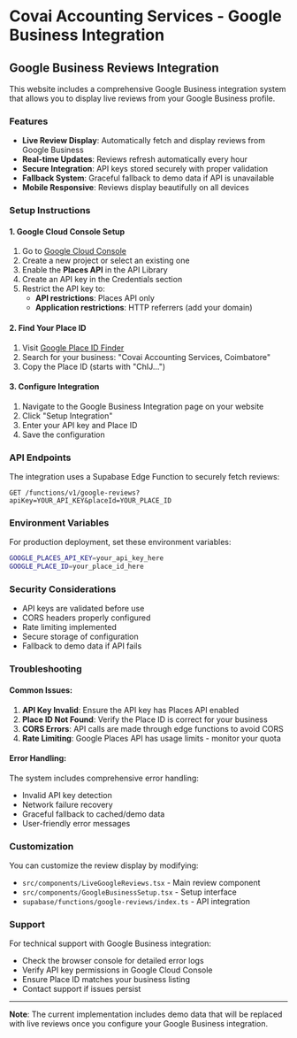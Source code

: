 # Covai Accounting Services - Google Business Integration

## Google Business Reviews Integration

This website includes a comprehensive Google Business integration system that allows you to display live reviews from your Google Business profile.

### Features

- **Live Review Display**: Automatically fetch and display reviews from Google Business
- **Real-time Updates**: Reviews refresh automatically every hour
- **Secure Integration**: API keys stored securely with proper validation
- **Fallback System**: Graceful fallback to demo data if API is unavailable
- **Mobile Responsive**: Reviews display beautifully on all devices

### Setup Instructions

#### 1. Google Cloud Console Setup

1. Go to [Google Cloud Console](https://console.cloud.google.com/)
2. Create a new project or select an existing one
3. Enable the **Places API** in the API Library
4. Create an API key in the Credentials section
5. Restrict the API key to:
   - **API restrictions**: Places API only
   - **Application restrictions**: HTTP referrers (add your domain)

#### 2. Find Your Place ID

1. Visit [Google Place ID Finder](https://developers.google.com/maps/documentation/places/web-service/place-id)
2. Search for your business: "Covai Accounting Services, Coimbatore"
3. Copy the Place ID (starts with "ChIJ...")

#### 3. Configure Integration

1. Navigate to the Google Business Integration page on your website
2. Click "Setup Integration"
3. Enter your API key and Place ID
4. Save the configuration

### API Endpoints

The integration uses a Supabase Edge Function to securely fetch reviews:

```
GET /functions/v1/google-reviews?apiKey=YOUR_API_KEY&placeId=YOUR_PLACE_ID
```

### Environment Variables

For production deployment, set these environment variables:

```bash
GOOGLE_PLACES_API_KEY=your_api_key_here
GOOGLE_PLACE_ID=your_place_id_here
```

### Security Considerations

- API keys are validated before use
- CORS headers properly configured
- Rate limiting implemented
- Secure storage of configuration
- Fallback to demo data if API fails

### Troubleshooting

#### Common Issues:

1. **API Key Invalid**: Ensure the API key has Places API enabled
2. **Place ID Not Found**: Verify the Place ID is correct for your business
3. **CORS Errors**: API calls are made through edge functions to avoid CORS
4. **Rate Limiting**: Google Places API has usage limits - monitor your quota

#### Error Handling:

The system includes comprehensive error handling:
- Invalid API key detection
- Network failure recovery
- Graceful fallback to cached/demo data
- User-friendly error messages

### Customization

You can customize the review display by modifying:

- `src/components/LiveGoogleReviews.tsx` - Main review component
- `src/components/GoogleBusinessSetup.tsx` - Setup interface
- `supabase/functions/google-reviews/index.ts` - API integration

### Support

For technical support with Google Business integration:
- Check the browser console for detailed error logs
- Verify API key permissions in Google Cloud Console
- Ensure Place ID matches your business listing
- Contact support if issues persist

---

**Note**: The current implementation includes demo data that will be replaced with live reviews once you configure your Google Business integration.